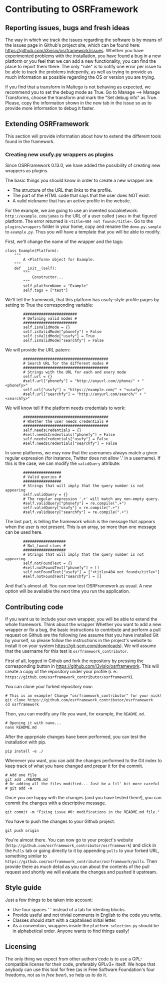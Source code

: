 Contributing to OSRFramework
============================

Reporting issues, bugs and fresh ideas
--------------------------------------

The way in which we track the issues regarding the software is by means of the issues page in Github's project site, which can be found here: <https://github.com/i3visio/osrframework/issues>.
Whether you have experimented problems with the installation, you have found a bug in a new platform or you feel that we can add a new functionality, you can find the place to report them there. The only "rule" is to notify one error per issue to be able to track the problems indepently, as well as trying to provide as much information as possible regarding the OS or version you are trying.

If you find that a transform in Maltego is not behaving as expected, we recommend you to set the debug mode as True. Go to Manage --> Manage Transforms, choose the transform and mark the "Set debug info" as True. Please, copy the information shown in the new tab in the issue so as to provide more information to debug it faster.

Extending OSRFramework
----------------------

This section will provide information about how to extend the different tools found in the framework.

### Creating new usufy.py wrappers as plugins

Since OSRFramework 0.13.0, we have added the possibility of creating new wrappers as plugins. 

The basic things you should know in order to create a new wrapper are:
* The structure of the URL that links to the profile.
* The part of the HTML code that says that the user does NOT exist.
* A valid nickname that has an active profile in the website.

For the example, we are going to use an invented socialnetwork: `http://example.com/james` is the URL of a user called `james` in that figured platform. The error returned is `<title>404 not found</title>`. 
Go to the `plugins/wrappers` folder in your home, copy and rename the `demo.py.sample` to `example.py`.
Thus you will have a template that you will be able to modify.

First, we'll change the name of the wrapper and the tags:
```
class Example(Platform):
    """ 
        A <Platform> object for Example.
    """
    def __init__(self):
        """ 
            Constructor... 
        """
        self.platformName = "Example"
        self.tags = ["test"]
```

We'll tell the framework, that this platform has usufy-style profile pages by setting to True the corresponding variable:
```
        ########################
        # Defining valid modes #
        ########################
        self.isValidMode = {}        
        self.isValidMode["phonefy"] = False
        self.isValidMode["usufy"] = True
        self.isValidMode["searchfy"] = False   
```

We will provide the URL patern:
```
        ######################################
        # Search URL for the different modes #
        ######################################
        # Strings with the URL for each and every mode
        self.url = {}        
        #self.url["phonefy"] = "http://anyurl.com//phone/" + "<phonefy>"
        self.url["usufy"] = "https://example.com/" + "<usufy>"       
        #self.url["searchfy"] = "http://anyurl.com/search/" + "<searchfy>"  
```

We will know tell if the platform needs credentials to work:
```
        ######################################
        # Whether the user needs credentials #
        ######################################
        self.needsCredentials = {}        
        #self.needsCredentials["phonefy"] = False
        self.needsCredentials["usufy"] = False
        #self.needsCredentials["searchfy"] = False 
```

In some platforms, we may now that the usernames always match a given regular expression (for instance, Twitter does not allow '.' in a username). If this is the case, we can modify the `validQuery` attribute:
```
        #################
        # Valid queries #
        #################
        # Strings that will imply that the query number is not appearing
        self.validQuery = {}
        # The regular expression '.+' will match any non-empty query.
        #self.validQuery["phonefy"] = re.compile(".+")
        self.validQuery["usufy"] = re.compile(".+")   
        #self.validQuery["searchfy"] = re.compile(".+")
```

The last part, is telling the framework which is the message that appears when the user is not present. This is an array, so more than one message can be used here.
```
        ###################
        # Not_found clues #
        ###################
        # Strings that will imply that the query number is not appearing
        self.notFoundText = {}
        #self.notFoundText["phonefy"] = []
        self.notFoundText["usufy"] = ["<title>404 not found</title>"]
        #self.notFoundText["searchfy"] = []  
```

And that's almost all. You can now test OSRFramework as usual. A new option will be available the next time you run the application.

Contributing code
-----------------

If you want us to include your own wrapper, you will be able to extend the whole framework. Think about the wrapper
Whether you want to add a new wrapper or fix a bug, the basic instructions to contribute and perform a pull request on Github are the following (we assume that you have installed Git by yourself, so please follow the instructions in the project's website to install it on your system <https://git-scm.com/downloads>). We will assume that the username for this test is `osrframework_contributor`.

First of all, logged in Github and fork the repository by pressing the corresponding button in <https://github.com/i3visio/osrframework>. This will create a copy of the repository under your profile (i. e.: `https://github.com/osrframework_contributor/osrframework`).

You can clone your forked repository now:
```
# This is an example! Change "osrframework_contributor" for your nick!
git clone https://github.com/osrframework_contributor/osrframework
cd osrframework
```

Then, you can modify any file you want, for example, the `README.md`.
```
# Opening it with nano... 
nano README.md
```

After the apprpriate changes have been performed, you can test the installation with pip.
```
pip install -e ./
```

Whenever you want, you can add the changes performed to the Git index to keep track of what you have changed and prepar it for the commit. 
```
# Add one file
git add ./README.md
# Or adding all the files modified... Just be a lil' bit more careful
# git add -A
```

Once you are happy with the changes (and you have tested them!), you can commit the changes with a descriptive message.
```
git commit -m "Fixing issue #0: modifications in the README.md file."
```

You have to push the changes to your Github project.
```
git push origin
```

You're almost there. You can now go to your project's website (`http://github.com/osrframework_contributor/osrframework`) and click in the `Pulls` tab or going directly to it by appending `pulls` to your forked URL, something similar to `https://github.com/osrframework_contributor/osrframework/pulls`. Then provide there as much detail as you can about the contents of the pull request and shortly we will evaluate the changes and pushed it upstream.

Style guide
-----------

Just a few things to be taken into account:
* Use four spaces '    ' instead of a tab for identing blocks.
* Provide useful and not trivial comments in English to the code you write.
* Classes should start with a capitalised initial letter.
* As a convention, wrappers inside the `platform_selection.py` should be in alphabetical order. Anyone wants to find things easily!

Licensing
---------

The only thing we expect from other authors'code is to use a GPL-compatible license for their code, preferably GPLv3+ itself. We hope that anybody can use this tool for free (as in Free Software Foundation's four freedoms, not as in *free beer*), so help us to do it.

